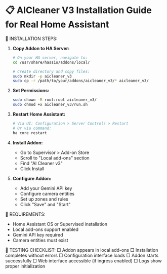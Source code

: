 
📋 AICleaner V3 Installation Guide for Real Home Assistant
==========================================================

🔧 INSTALLATION STEPS:

1. **Copy Addon to HA Server:**
   ```bash
   # On your HA server, navigate to:
   cd /usr/share/hassio/addons/local/
   
   # Create directory and copy files:
   sudo mkdir -p aicleaner_v3
   sudo cp -r /path/to/your/addons/aicleaner_v3/* aicleaner_v3/
   ```

2. **Set Permissions:**
   ```bash
   sudo chown -R root:root aicleaner_v3/
   sudo chmod +x aicleaner_v3/run.sh
   ```

3. **Restart Home Assistant:**
   ```bash
   # Via UI: Configuration > Server Controls > Restart
   # Or via command:
   ha core restart
   ```

4. **Install Addon:**
   - Go to Supervisor > Add-on Store
   - Scroll to "Local add-ons" section
   - Find "AI Cleaner v3"
   - Click Install

5. **Configure Addon:**
   - Add your Gemini API key
   - Configure camera entities
   - Set up zones and rules
   - Click "Save" and "Start"

🚨 REQUIREMENTS:
- Home Assistant OS or Supervised installation
- Local add-ons support enabled
- Gemini API key required
- Camera entities must exist

📱 TESTING CHECKLIST:
□ Addon appears in local add-ons
□ Installation completes without errors
□ Configuration interface loads
□ Addon starts successfully
□ Web interface accessible (if ingress enabled)
□ Logs show proper initialization
